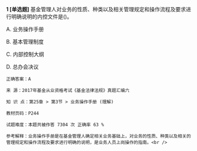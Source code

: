 **1 [单选题]** 
基金管理人对业务的性质、种类以及相关管理规定和操作流程及要求进行明确说明的内控文件是()。

A. 业务操作手册

B. 基本管理制度

C. 内部控制大纲

D. 总办会决议

```
正确答案：A

来 源：2017年基金从业资格考试《基金法律法规》真题汇编六

知 识 点：第25章 > 第3节 > 业务操作手册 (理解)

教材页码：P244

试题难度：本题共被作答 7304 次 正确率 63 %

参考解释：业务操作手册是在基金管理人确定相关业务基础上，对业务的性质、种类以及相关的管理规定和操作流程及要求进行明确的说明，是业务人员上岗操作的指南。<br />
```

